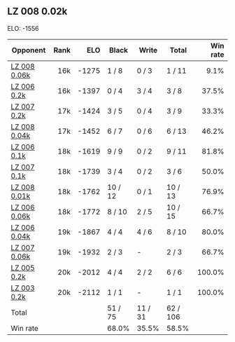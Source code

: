 ## LZ 008 0.02k ##

ELO: -1556

Opponent | Rank | ELO | Black | Write | Total | Win rate
---------|-----:|----:|-------|-------|-------|-------:
[LZ 008 0.06k](LZ%20008%200.06k.md) | 16k | -1275 | 1 / 8 | 0 / 3 | 1 / 11 | 9.1%
[LZ 006 0.2k](LZ%20006%200.2k.md) | 16k | -1397 | 0 / 4 | 3 / 4 | 3 / 8 | 37.5%
[LZ 007 0.2k](LZ%20007%200.2k.md) | 17k | -1424 | 3 / 5 | 0 / 4 | 3 / 9 | 33.3%
[LZ 008 0.04k](LZ%20008%200.04k.md) | 17k | -1452 | 6 / 7 | 0 / 6 | 6 / 13 | 46.2%
[LZ 006 0.1k](LZ%20006%200.1k.md) | 18k | -1619 | 9 / 9 | 0 / 2 | 9 / 11 | 81.8%
[LZ 007 0.1k](LZ%20007%200.1k.md) | 18k | -1739 | 3 / 4 | 0 / 2 | 3 / 6 | 50.0%
[LZ 008 0.01k](LZ%20008%200.01k.md) | 18k | -1762 | 10 / 12 | 0 / 1 | 10 / 13 | 76.9%
[LZ 006 0.06k](LZ%20006%200.06k.md) | 18k | -1772 | 8 / 10 | 2 / 5 | 10 / 15 | 66.7%
[LZ 006 0.04k](LZ%20006%200.04k.md) | 19k | -1867 | 4 / 4 | 4 / 6 | 8 / 10 | 80.0%
[LZ 007 0.06k](LZ%20007%200.06k.md) | 19k | -1932 | 2 / 3 | - | 2 / 3 | 66.7%
[LZ 005 0.2k](LZ%20005%200.2k.md) | 20k | -2012 | 4 / 4 | 2 / 2 | 6 / 6 | 100.0%
[LZ 003 0.2k](LZ%20003%200.2k.md) | 20k | -2112 | 1 / 1 | - | 1 / 1 | 100.0%
Total | | | 51 / 75 | 11 / 31 | 62 / 106 | 
Win rate| | | 68.0% | 35.5% | 58.5% | 
